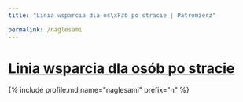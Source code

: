 ```yaml
---
title: "Linia wsparcia dla os\xF3b po stracie | Patromierz"

permalink: /naglesami
---
```


# [Linia wsparcia dla osób po stracie](https://patronite.pl/naglesami)

{% include profile.md name="naglesami" prefix="n" %}
